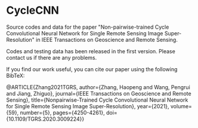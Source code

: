 # CycleCNN
Source codes and data for the paper "Non-pairwise-trained Cycle Convolutional Neural Network for Single Remote Sensing Image Super-Resolution" 
in IEEE Transactions on Geoscience and Remote Sensing.

Codes and testing data has been released in the first version. Please contact us if there are any problems.

If you find our work useful,  you can cite our paper using the following BibTeX:

@ARTICLE{Zhang2021TGRS,
  author={Zhang, Haopeng and Wang, Pengrui and Jiang, Zhiguo},
  journal={IEEE Transactions on Geoscience and Remote Sensing}, 
  title={Nonpairwise-Trained Cycle Convolutional Neural Network for Single Remote Sensing Image Super-Resolution}, 
  year={2021},
  volume={59},
  number={5},
  pages={4250-4261},
  doi={10.1109/TGRS.2020.3009224}}
